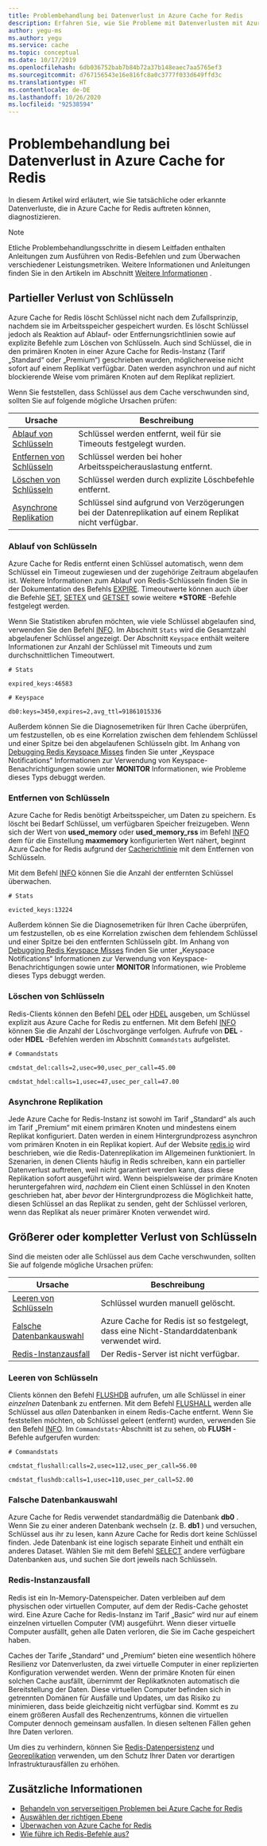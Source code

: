 ```yaml
---
title: Problembehandlung bei Datenverlust in Azure Cache for Redis
description: Erfahren Sie, wie Sie Probleme mit Datenverlusten mit Azure Cache for Redis lösen, z. B. den partiellen Verlust von Schlüsseln, den Ablauf von Schlüsseln oder einen vollständigen Schlüsselverlust.
author: yegu-ms
ms.author: yegu
ms.service: cache
ms.topic: conceptual
ms.date: 10/17/2019
ms.openlocfilehash: 6db036752bab7b84b72a37b148eaec7aa5765ef3
ms.sourcegitcommit: d767156543e16e816fc8a0c3777f033d649ffd3c
ms.translationtype: HT
ms.contentlocale: de-DE
ms.lasthandoff: 10/26/2020
ms.locfileid: "92538594"
---
```

# <a name="troubleshoot-data-loss-in-azure-cache-for-redis"></a>Problembehandlung bei Datenverlust in Azure Cache for Redis

In diesem Artikel wird erläutert, wie Sie tatsächliche oder erkannte Datenverluste, die in Azure Cache for Redis auftreten können, diagnostizieren.

> [!NOTE]
> Etliche Problembehandlungsschritte in diesem Leitfaden enthalten Anleitungen zum Ausführen von Redis-Befehlen und zum Überwachen verschiedener Leistungsmetriken. Weitere Informationen und Anleitungen finden Sie in den Artikeln im Abschnitt [Weitere Informationen](#additional-information) .
>

## <a name="partial-loss-of-keys"></a>Partieller Verlust von Schlüsseln

Azure Cache for Redis löscht Schlüssel nicht nach dem Zufallsprinzip, nachdem sie im Arbeitsspeicher gespeichert wurden. Es löscht Schlüssel jedoch als Reaktion auf Ablauf- oder Entfernungsrichtlinien sowie auf explizite Befehle zum Löschen von Schlüsseln. Auch sind Schlüssel, die in den primären Knoten in einer Azure Cache for Redis-Instanz (Tarif „Standard“ oder „Premium“) geschrieben wurden, möglicherweise nicht sofort auf einem Replikat verfügbar. Daten werden asynchron und auf nicht blockierende Weise vom primären Knoten auf dem Replikat repliziert.

Wenn Sie feststellen, dass Schlüssel aus dem Cache verschwunden sind, sollten Sie auf folgende mögliche Ursachen prüfen:

| Ursache | Beschreibung |
|---|---|
| [Ablauf von Schlüsseln](#key-expiration) | Schlüssel werden entfernt, weil für sie Timeouts festgelegt wurden. |
| [Entfernen von Schlüsseln](#key-eviction) | Schlüssel werden bei hoher Arbeitsspeicherauslastung entfernt. |
| [Löschen von Schlüsseln](#key-deletion) | Schlüssel werden durch explizite Löschbefehle entfernt. |
| [Asynchrone Replikation](#async-replication) | Schlüssel sind aufgrund von Verzögerungen bei der Datenreplikation auf einem Replikat nicht verfügbar. |

### <a name="key-expiration"></a>Ablauf von Schlüsseln

Azure Cache for Redis entfernt einen Schlüssel automatisch, wenn dem Schlüssel ein Timeout zugewiesen und der zugehörige Zeitraum abgelaufen ist. Weitere Informationen zum Ablauf von Redis-Schlüsseln finden Sie in der Dokumentation des Befehls [EXPIRE](https://redis.io/commands/expire). Timeoutwerte können auch über die Befehle [SET](https://redis.io/commands/set), [SETEX](https://redis.io/commands/setex) und [GETSET](https://redis.io/commands/getset) sowie weitere **\*STORE** -Befehle festgelegt werden.

Wenn Sie Statistiken abrufen möchten, wie viele Schlüssel abgelaufen sind, verwenden Sie den Befehl [INFO](https://redis.io/commands/info). Im Abschnitt `Stats` wird die Gesamtzahl abgelaufener Schlüssel angezeigt. Der Abschnitt `Keyspace` enthält weitere Informationen zur Anzahl der Schlüssel mit Timeouts und zum durchschnittlichen Timeoutwert.

```
# Stats

expired_keys:46583

# Keyspace

db0:keys=3450,expires=2,avg_ttl=91861015336
```

Außerdem können Sie die Diagnosemetriken für Ihren Cache überprüfen, um festzustellen, ob es eine Korrelation zwischen dem fehlendem Schlüssel und einer Spitze bei den abgelaufenen Schlüsseln gibt. Im Anhang von [Debugging Redis Keyspace Misses](https://gist.github.com/JonCole/4a249477142be839b904f7426ccccf82#appendix) finden Sie unter „Keyspace Notifications“ Informationen zur Verwendung von Keyspace-Benachrichtigungen sowie unter **MONITOR** Informationen, wie Probleme dieses Typs debuggt werden.

### <a name="key-eviction"></a>Entfernen von Schlüsseln

Azure Cache for Redis benötigt Arbeitsspeicher, um Daten zu speichern. Es löscht bei Bedarf Schlüssel, um verfügbaren Speicher freizugeben. Wenn sich der Wert von **used_memory** oder **used_memory_rss** im Befehl [INFO](https://redis.io/commands/info) dem für die Einstellung **maxmemory** konfigurierten Wert nähert, beginnt Azure Cache for Redis aufgrund der [Cacherichtlinie](https://redis.io/topics/lru-cache) mit dem Entfernen von Schlüsseln.

Mit dem Befehl [INFO](https://redis.io/commands/info) können Sie die Anzahl der entfernten Schlüssel überwachen.

```
# Stats

evicted_keys:13224
```

Außerdem können Sie die Diagnosemetriken für Ihren Cache überprüfen, um festzustellen, ob es eine Korrelation zwischen dem fehlendem Schlüssel und einer Spitze bei den entfernten Schlüsseln gibt. Im Anhang von [Debugging Redis Keyspace Misses](https://gist.github.com/JonCole/4a249477142be839b904f7426ccccf82#appendix) finden Sie unter „Keyspace Notifications“ Informationen zur Verwendung von Keyspace-Benachrichtigungen sowie unter **MONITOR** Informationen, wie Probleme dieses Typs debuggt werden.

### <a name="key-deletion"></a>Löschen von Schlüsseln

Redis-Clients können den Befehl [DEL](https://redis.io/commands/del) oder [HDEL](https://redis.io/commands/hdel) ausgeben, um Schlüssel explizit aus Azure Cache for Redis zu entfernen. Mit dem Befehl [INFO](https://redis.io/commands/info) können Sie die Anzahl der Löschvorgänge verfolgen. Aufrufe von **DEL** - oder **HDEL** -Befehlen werden im Abschnitt `Commandstats` aufgelistet.

```
# Commandstats

cmdstat_del:calls=2,usec=90,usec_per_call=45.00

cmdstat_hdel:calls=1,usec=47,usec_per_call=47.00
```

### <a name="async-replication"></a>Asynchrone Replikation

Jede Azure Cache for Redis-Instanz ist sowohl im Tarif „Standard“ als auch im Tarif „Premium“ mit einem primären Knoten und mindestens einem Replikat konfiguriert. Daten werden in einem Hintergrundprozess asynchron vom primären Knoten in ein Replikat kopiert. Auf der Website [redis.io](https://redis.io/topics/replication) wird beschrieben, wie die Redis-Datenreplikation im Allgemeinen funktioniert. In Szenarien, in denen Clients häufig in Redis schreiben, kann ein partieller Datenverlust auftreten, weil nicht garantiert werden kann, dass diese Replikation sofort ausgeführt wird. Wenn beispielsweise der primäre Knoten heruntergefahren wird, *nachdem* ein Client einen Schlüssel in den Knoten geschrieben hat, aber *bevor* der Hintergrundprozess die Möglichkeit hatte, diesen Schlüssel an das Replikat zu senden, geht der Schlüssel verloren, wenn das Replikat als neuer primärer Knoten verwendet wird.

## <a name="major-or-complete-loss-of-keys"></a>Größerer oder kompletter Verlust von Schlüsseln

Sind die meisten oder alle Schlüssel aus dem Cache verschwunden, sollten Sie auf folgende mögliche Ursachen prüfen:

| Ursache | Beschreibung |
|---|---|
| [Leeren von Schlüsseln](#key-flushing) | Schlüssel wurden manuell gelöscht. |
| [Falsche Datenbankauswahl](#incorrect-database-selection) | Azure Cache for Redis ist so festgelegt, dass eine Nicht-Standarddatenbank verwendet wird. |
| [Redis-Instanzausfall](#redis-instance-failure) | Der Redis-Server ist nicht verfügbar. |

### <a name="key-flushing"></a>Leeren von Schlüsseln

Clients können den Befehl [FLUSHDB](https://redis.io/commands/flushdb) aufrufen, um alle Schlüssel in einer *einzelnen* Datenbank zu entfernen. Mit dem Befehl [FLUSHALL](https://redis.io/commands/flushall) werden alle Schlüssel aus *allen* Datenbanken in einem Redis-Cache entfernt. Wenn Sie feststellen möchten, ob Schlüssel geleert (entfernt) wurden, verwenden Sie den Befehl [INFO](https://redis.io/commands/info). Im `Commandstats`-Abschnitt ist zu sehen, ob **FLUSH** -Befehle aufgerufen wurden:

```
# Commandstats

cmdstat_flushall:calls=2,usec=112,usec_per_call=56.00

cmdstat_flushdb:calls=1,usec=110,usec_per_call=52.00
```

### <a name="incorrect-database-selection"></a>Falsche Datenbankauswahl

Azure Cache for Redis verwendet standardmäßig die Datenbank **db0** . Wenn Sie zu einer anderen Datenbank wechseln (z. B. **db1** ) und versuchen, Schlüssel aus ihr zu lesen, kann Azure Cache for Redis dort keine Schlüssel finden. Jede Datenbank ist eine logisch separate Einheit und enthält ein anderes Dataset. Wählen Sie mit dem Befehl [SELECT](https://redis.io/commands/select) andere verfügbare Datenbanken aus, und suchen Sie dort jeweils nach Schlüsseln.

### <a name="redis-instance-failure"></a>Redis-Instanzausfall

Redis ist ein In-Memory-Datenspeicher. Daten verbleiben auf dem physischen oder virtuellen Computer, auf dem der Redis-Cache gehostet wird. Eine Azure Cache for Redis-Instanz im Tarif „Basic“ wird nur auf einem einzelnen virtuellen Computer (VM) ausgeführt. Wenn dieser virtuelle Computer ausfällt, gehen alle Daten verloren, die Sie im Cache gespeichert haben. 

Caches der Tarife „Standard“ und „Premium“ bieten eine wesentlich höhere Resilienz vor Datenverlusten, da zwei virtuelle Computer in einer replizierten Konfiguration verwendet werden. Wenn der primäre Knoten für einen solchen Cache ausfällt, übernimmt der Replikatknoten automatisch die Bereitstellung der Daten. Diese virtuellen Computer befinden sich in getrennten Domänen für Ausfälle und Updates, um das Risiko zu minimieren, dass beide gleichzeitig nicht verfügbar sind. Kommt es zu einem größeren Ausfall des Rechenzentrums, können die virtuellen Computer dennoch gemeinsam ausfallen. In diesen seltenen Fällen gehen Ihre Daten verloren.

Um dies zu verhindern, können Sie [Redis-Datenpersistenz](https://redis.io/topics/persistence) und [Georeplikation](./cache-how-to-geo-replication.md) verwenden, um den Schutz Ihrer Daten vor derartigen Infrastrukturausfällen zu erhöhen.

## <a name="additional-information"></a>Zusätzliche Informationen

- [Behandeln von serverseitigen Problemen bei Azure Cache for Redis](cache-troubleshoot-server.md)
- [Auswählen der richtigen Ebene](cache-overview.md#choosing-the-right-tier)
- [Überwachen von Azure Cache for Redis](cache-how-to-monitor.md)
- [Wie führe ich Redis-Befehle aus?](cache-development-faq.md#how-can-i-run-redis-commands)